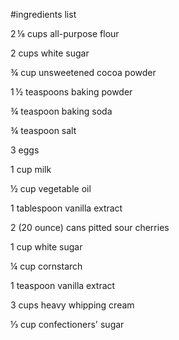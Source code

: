 #ingredients list

2 ⅛ cups all-purpose flour

2 cups white sugar

¾ cup unsweetened cocoa powder

1 ½ teaspoons baking powder

¾ teaspoon baking soda

¾ teaspoon salt

3 eggs

1 cup milk

½ cup vegetable oil

1 tablespoon vanilla extract

2 (20 ounce) cans pitted sour cherries

1 cup white sugar

¼ cup cornstarch

1 teaspoon vanilla extract

3 cups heavy whipping cream

⅓ cup confectioners' sugar